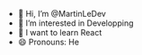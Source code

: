- 👋 Hi, I’m @MartinLeDev
- 👀 I’m interested in Developping
- 🌱 I want to learn React
- 😄 Pronouns: He

<!---
MartinLeDev/MartinLeDev is a ✨ special ✨ repository because its `README.md` (this file) appears on your GitHub profile.
You can click the Preview link to take a look at your changes.
--->
